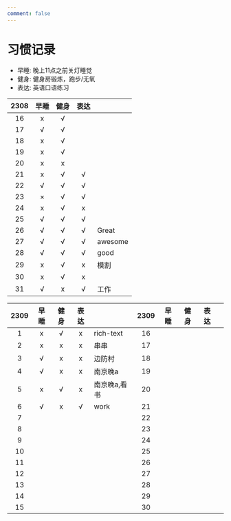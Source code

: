 ```yaml
---
comment: false
---
```


# 习惯记录
- 早睡: 晚上11点之前关灯睡觉
- 健身: 健身房锻炼，跑步/无氧
- 表达: 英语口语练习

| 2308 | 早睡 | 健身 | 表达 |         |
|:----:|:----:|:----:|:----:|---------|
| 16   | x    | √    |      |         |
| 17   | √    | √    |      |         |
| 18   | x    | √    |      |         |
| 19   | x    | √    |      |         |
| 20   | x    | x    |      |         |
| 21   | x    | √    | √    |         |
| 22   | √    | √    | √    |         |
| 23   | ×    | √    | √    |         |
| 24   | x    | √    | x    |         |
| 25   | √    | √    | √    |         |
| 26   | √    | √    | √    | Great   |
| 27   | √    | √    | √    | awesome |
| 28   | √    | √    | √    | good    |
| 29   | x    | √    | x    | 模割    |
| 30   | x    | √    | x    |         |
| 31   | √    | x    | √    | 工作    |

| 2309 | 早睡 | 健身 | 表达 |              | 2309 | 早睡 | 健身 | 表达 |   |
|:----:|:----:|:----:|:----:|--------------|:----:|:----:|:----:|:----:|---|
| 1    | x    | √    | x    | rich-text    | 16   |      |      |      |   |
| 2    | x    | x    | x    | 串串         | 17   |      |      |      |   |
| 3    | √    | x    | x    | 边防村       | 18   |      |      |      |   |
| 4    | √    | x    | x    | 南京晚a      | 19   |      |      |      |   |
| 5    | x    | √    | x    | 南京晚a,看书 | 20   |      |      |      |   |
| 6    | √    | x    | √    | work         | 21   |      |      |      |   |
| 7    |      |      |      |              | 22   |      |      |      |   |
| 8    |      |      |      |              | 23   |      |      |      |   |
| 9    |      |      |      |              | 24   |      |      |      |   |
| 10   |      |      |      |              | 25   |      |      |      |   |
| 11   |      |      |      |              | 26   |      |      |      |   |
| 12   |      |      |      |              | 27   |      |      |      |   |
| 13   |      |      |      |              | 28   |      |      |      |   |
| 14   |      |      |      |              | 29   |      |      |      |   |
| 15   |      |      |      |              | 30   |      |      |      |   |

